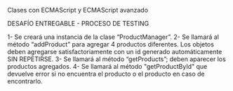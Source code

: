 Clases con ECMAScript y ECMAScript avanzado

DESAFÍO ENTREGABLE - PROCESO DE TESTING

1- Se creará una instancia de la clase “ProductManager”.
2- Se llamará al método “addProduct” para agregar 4 productos diferentes. Los objetos deben agregarse satisfactoriamente con un id generado automáticamente SIN REPETIRSE.
3- Se llamará al método “getProducts”; deben aparecer los productos agregados.
4- Se llamará al método "getProductById" que devuelve error si no encuentra el producto o el producto en caso de encontrarlo.